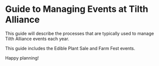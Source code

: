 # Guide to Managing Events at Tilth Alliance
This guide will describe the processes that are typically used to manage Tilth Alliance events each year.
 
This guide includes the Edible Plant Sale and Farm Fest events.

Happy planning!

